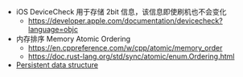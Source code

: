 - iOS DeviceCheck 用于存储  2bit 信息，该信息即使刷机也不会变化
	- https://developer.apple.com/documentation/devicecheck?language=objc
- 内存排序 Memory Atomic Ordering
	- https://en.cppreference.com/w/cpp/atomic/memory_order
	- https://doc.rust-lang.org/std/sync/atomic/enum.Ordering.html
- [Persistent data structure](https://en.wikipedia.org/wiki/Persistent_data_structure)